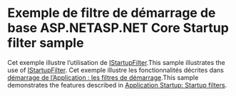 # <a name="aspnet-core-startup-filter-sample"></a><span data-ttu-id="e83ec-101">Exemple de filtre de démarrage de base ASP.NET</span><span class="sxs-lookup"><span data-stu-id="e83ec-101">ASP.NET Core Startup filter sample</span></span>

<span data-ttu-id="e83ec-102">Cet exemple illustre l’utilisation de [IStartupFilter](https://docs.microsoft.com/dotnet/api/microsoft.aspnetcore.hosting.istartupfilter).</span><span class="sxs-lookup"><span data-stu-id="e83ec-102">This sample illustrates the use of [IStartupFilter](https://docs.microsoft.com/dotnet/api/microsoft.aspnetcore.hosting.istartupfilter).</span></span> <span data-ttu-id="e83ec-103">Cet exemple illustre les fonctionnalités décrites dans [démarrage de l’Application : les filtres de démarrage](https://docs.microsoft.com/aspnet/core/fundamentals/startup#startup-filters).</span><span class="sxs-lookup"><span data-stu-id="e83ec-103">This sample demonstrates the features described in [Application Startup: Startup filters](https://docs.microsoft.com/aspnet/core/fundamentals/startup#startup-filters).</span></span>
